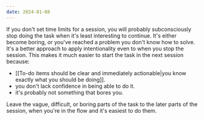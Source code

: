 ```yaml
---
date: 2024-01-08
---
```

If you don't set time limits for a session, you will probably subconsciously stop doing the task when it's least interesting to continue. It's either become boring, or you've reached a problem you don't know how to solve. 
It's a better approach to apply intentionality even to when you stop the session. This makes it much easier to start the task in the next session because:
- [[To-do items should be clear and immediately actionable|you know exactly what you should be doing]].
- you don't lack confidence in being able to do it.
- it's probably not something that bores you. 

Leave the vague, difficult, or boring parts of the task to the later parts of the session, when you're in the flow and it's easiest to do them.